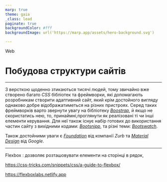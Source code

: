 ```yaml
---
marp: true
theme: gaia
_class: lead
paginate: true
backgroundColor: #fff
backgroundImage: url('https://marp.app/assets/hero-background.svg')

---
```


 Web

 # Побудова структури сайтів

---

З версткою щоденно зтикаються тисячі людей, тому звичайно вже створено багато *СSS* бібліотек та фреймворки, які допомагають розробникам створити адаптивний сайт, який крім достойного вигляду однаково добре відображатиметься на різних пристроях. Серед таких фреймворків варто звернути увагу на бібліотеку [*Boostrap*](http://getbootstrap.com), й якщо не скористатись нею, то, принаймні,проглянути як реалізовані ті чи інші елементи керування. Для неї також існує набір готових до використання частин сайту з вихідними кодами: [*Bootsnipp*](http://bootsnipp.com), та різні теми: [*Bootswatch*](https://bootswatch.com). 

Також достойними уваги є [*Foundation*](http://foundation.zurb.com) від компанії *Zurb* та [*Material Design*](http://www.getmdl.io) від *Google*.

---

Flexbox
: дозволяє розташовувати елементи на сторінці в рядок,

https://css-tricks.com/snippets/css/a-guide-to-flexbox/

https://flexboxlabs.netlify.app
